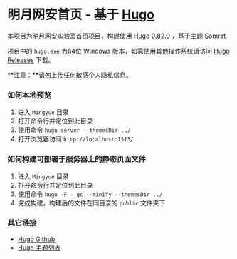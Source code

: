 # 明月网安首页 - 基于 [Hugo](https://gohugo.io/)
本项目为明月网安实验室首页项目，构建使用 [Hugo 0.82.0](https://github.com/gohugoio/hugo/releases/tag/v0.82.0) ，基于主题 [Somrat](https://github.com/somratpro/somrat)

项目中的 `hugo.exe` 为64位 Windows 版本，如需使用其他操作系统请访问 [Hugo Releases](https://github.com/gohugoio/hugo/releases) 下载。

**注意：**请勿上传任何敏感个人隐私信息。

### 如何本地预览
1. 进入 `Mingyue` 目录
2. 打开命令行并定位到此目录
3. 使用命令 `hugo server --themesDir ../`
4. 打开浏览器访问 `http://localhost:1313/`

### 如何构建可部署于服务器上的静态页面文件
1. 进入 `Mingyue` 目录
2. 打开命令行并定位到此目录
3. 使用命令 `hugo -F --gc --minify --themesDir ../`
4. 完成构建，构建后的文件在同目录的 `public` 文件夹下

### 其它链接
- [Hugo Github](https://github.com/gohugoio/hugo)
- [Hugo 主题列表](https://themes.gohugo.io/)
